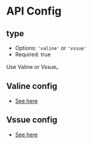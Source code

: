 # API Config

## type

- Options: `'valine'` or `'vssue'`
- Required: true

Use Valine or Vssue。

## Valine config

- [See here](valine.md)

## Vssue config

- [See here](vssue.md)
